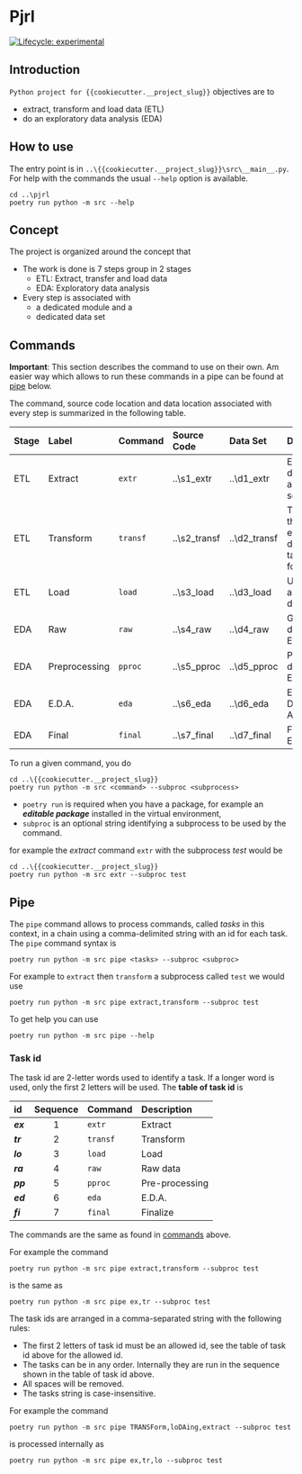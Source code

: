 # Pjrl

<!-- badges: start -->
[![Lifecycle:
experimental](https://img.shields.io/badge/lifecycle-experimental-orange.svg)](https://lifecycle.r-lib.org/articles/stages.html#experimental)
<!-- badges: end -->

## Introduction

`Python project for {{cookiecutter.__project_slug}}` objectives are to

* extract, transform and load data (ETL)
* do an exploratory data analysis (EDA)

## How to use

The entry point is in `..\{{cookiecutter.__project_slug}}\src\__main__.py`.
For help with the commands the usual `--help` option is available.

```console
cd ..\pjrl
poetry run python -m src --help
```

## Concept

The project is organized around the concept that

* The work is done is 7 steps group in 2 stages
  * ETL: Extract, transfer and load data
  * EDA: Exploratory data analysis
* Every step is associated with
  * a dedicated module and a
  * dedicated data set

## Commands

**Important**: This section describes the command to use on their own. Am easier
way which allows to run these commands in a pipe can be found at [pipe](#Pipe)
below.

The command, source code location and data location associated with every step
is summarized in the following table.

|Stage|Label|Command|Source Code|Data Set|Description
|:-----|:-----|:-----|:-----|:-----|:-----
|ETL|Extract|`extr`|..\s1_extr|..\d1_extr|Extract data from an external source
|ETL|Transform|`transf`|..\s2_transf|..\d2_transf|Tranform the extracted data to a table format
|ETL|Load|`load`|..\s3_load|..\d3_load|Upload to an external database
|EDA|Raw|`raw`|..\s4_raw|..\d4_raw|Get raw data for EDA
|EDA|Preprocessing|`pproc`|..\s5_pproc|..\d5_pproc|Preprocess data for EDA
|EDA|E.D.A.|`eda`|..\s6_eda|..\d6_eda|Exploratory Data Analysis
|EDA|Final|`final`|..\s7_final|..\d7_final|Finalize EDA

To run a given command, you do

```console
cd ..\{{cookiecutter.__project_slug}}
poetry run python -m src <command> --subproc <subprocess>
```

* `poetry run` is required when you have a package, for example an ***editable
package*** installed in the virtual environment,
* `subproc` is an optional string identifying a subprocess to be used by
the command.

for example the *extract* command `extr` with the subprocess *test* would be

```console
cd ..\{{cookiecutter.__project_slug}}
poetry run python -m src extr --subproc test
```

## Pipe

The `pipe` command allows to process commands, called *tasks* in this context,
in a chain using a comma-delimited string with an id for each task. The `pipe`
command syntax is

```console
poetry run python -m src pipe <tasks> --subproc <subproc>
```

For example to `extract` then `transform` a subprocess called `test` we would
use

```console
poetry run python -m src pipe extract,transform --subproc test
```

To get help you can use

```console
poetry run python -m src pipe --help
```

### Task id

The task id are 2-letter words used to identify a task.  If a longer word is
used, only the first 2 letters will be used. The **table of task id** is

|id|Sequence|Command|Description
|:-----|:-----:|:-----|:-----
|***ex***|1|`extr`|Extract
|***tr***|2|`transf`|Transform
|***lo***|3|`load`|Load
|***ra***|4|`raw`|Raw data
|***pp***|5|`pproc`|Pre-processing
|***ed***|6|`eda`|E.D.A.
|***fi***|7|`final`|Finalize

The commands are the same as found in [commands](#Commands) above.

For example the command

```console
poetry run python -m src pipe extract,transform --subproc test
```

is the same as

```console
poetry run python -m src pipe ex,tr --subproc test
```

The task ids are arranged in a comma-separated string with the following rules:

* The first 2 letters of task id must be an allowed id, see the table of task
id above for the allowed id.
* The tasks can be in any order. Internally they are run in the sequence shown
in the table of task id above.
* All spaces will be removed.
* The tasks string is case-insensitive.

For example the command

```console
poetry run python -m src pipe TRANSForm,loDAing,extract --subproc test
```

is processed internally as

```console
poetry run python -m src pipe ex,tr,lo --subproc test
```
